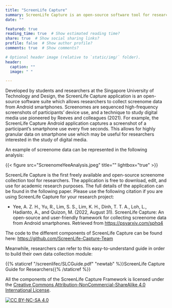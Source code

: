 ```yaml
---
title: "ScreenLife Capture"
summary: ScreenLife Capture is an open-source software tool for researchers to collect screenome data.
date: ""

featured: true
reading_time: true  # Show estimated reading time?
share: true  # Show social sharing links?
profile: false  # Show author profile?
comments: true  # Show comments?

# Optional header image (relative to `static/img/` folder).
header:
  caption: ""
  image: " "

---
```

Developed by students and researchers at the Singapore University of Technology and Design, the ScreenLife Capture application is an open-source software suite which allows researchers to collect screenome data from Android smartphones. Screenomes are sequenced high-frequency screenshots of participants’ device use, and a technique to study digital media use pioneered by Reeves and colleagues (2021). For example, the ScreenLife Capture Android application captures a screenshot of a participant’s smartphone use every five seconds. This allows for highly granular data on smartphone use which may be useful for researchers interested in the study of digital media. 

An example of screenome data can be represented in the following analysis:

{{< figure src="ScreenomeYeeAnalysis.jpeg" title="" lightbox="true" >}}

ScreenLife Capture is the first freely available and open-source screenome collection tool for researchers. The application is free to download, edit, and use for academic research purposes. The full details of the application can be found in the following paper. Please use the following citation if you are using ScreenLife Capture for your research project:

- Yee, A. Z. H., Yu, R., Lim, S. S., Lim, K. H., Dinh, T. T. A., Loh, L., Hadianto, A., and Quizon, M. (2022, August 31). ScreenLife Capture: An open-source and user-friendly framework for collecting screenome data from Android smartphones. Retrieved from https://psyarxiv.com/sphq4

The code to the different components of ScreenLife Capture can be found here: https://github.com/ScreenLife-Capture-Team

Meanwhile, researchers can refer to this easy-to-understand guide in order to build their own data collection module:

{{% staticref "/screenlifec/SLCGuide.pdf" "newtab" %}}ScreenLife Capture Guide for Researchers{{% /staticref %}}


All the components of the ScreenLife Capture Framework is licensed under the
[Creative Commons Attribution-NonCommercial-ShareAlike 4.0 International License][cc-by-nc-sa].

[![CC BY-NC-SA 4.0][cc-by-nc-sa-image]][cc-by-nc-sa]

[cc-by-nc-sa]: http://creativecommons.org/licenses/by-nc-sa/4.0/
[cc-by-nc-sa-image]: https://licensebuttons.net/l/by-nc-sa/4.0/88x31.png
[cc-by-nc-sa-shield]: https://img.shields.io/badge/License-CC%20BY--NC--SA%204.0-lightgrey.svg
